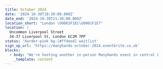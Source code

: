 ```yaml
---
title: October 2024
date: '2024-10-30T18:30:00.000Z'
date_end: '2024-10-30T21:30:00.000Z'
location_short: "London \U0001F1EC\U0001F1E7"
location: |
  Uncommon Liverpool Street
  34-37 Liverpool St, London EC2M 7PP
status: 'border-pink bg-[#ffdeed] waitlist'
sign_up_url: 'https://manyhands-october-2024.eventbrite.co.uk'
blocks:
  - body: "We're hosting another in-person ManyHands event in central London and we'd love to see you there.\U0001F918\n\nOur ManyHands October 2024 edition is brought to you by Digital Product People!\n\nWith our randomiser spinning up a unique product challenge on the night and speakers on board to spark inspiration, you're guaranteed a fun & creative evening! \U0001F64C\n\nGet ready to connect, learn, and collaborate with like-minded digital product enthusiasts. Network with likeminded pros, explore fun product challenges, and join our community of experts.\n\nWe'll provide great talks, hot pizza and cold drinks. What more would you like?!\n\nSee you there!\n"
    _template: content
---
```



